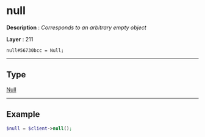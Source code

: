 # null

**Description** : *Corresponds to an arbitrary empty object*

**Layer** : 211

```tl
null#56730bcc = Null;
```

---

## Type

[Null](type/Null)

---

## Example

```php
$null = $client->null();
```